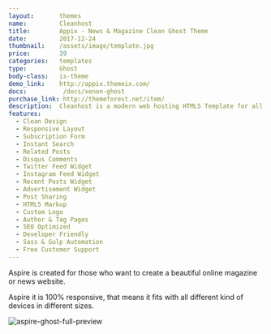 ```yaml
---
layout:       themes
name:         Cleanhost
title:        Appix - News & Magazine Clean Ghost Theme
date:         2017-12-24
thumbnail:    /assets/image/template.jpg
price:        39
categories:   templates
type:         Ghost
body-class:   is-theme
demo_link:    http://appix.themeix.com/
docs:          /docs/xenon-ghost
purchase_link: http://themeforest.net/item/
description:  Cleanhost is a modern web hosting HTML5 Template for all kinds of hosting company. Lorem ipsum dolor sit amet, consectetur adipisicing elit. Aliquam maxime voluptatibus eum libero. Deserunt repudiandae doloremque illum, earum quos odio obcaecati ex iure debitis consectetur repellat eos esse provident at.
features:
  - Clean Design
  - Responsive Layout
  - Subscription Form
  - Instant Search
  - Related Posts
  - Disqus Comments
  - Twitter Feed Widget
  - Instagram Feed Widget
  - Recent Posts Widget
  - Advertisement Widget
  - Post Sharing
  - HTML5 Markup
  - Custom Logo
  - Author & Tag Pages
  - SEO Optimized
  - Developer Friendly
  - Sass & Gulp Automation
  - Free Customer Support
---
```


Aspire is created for those who want to create a beautiful online magazine or news website.

Aspire it is 100% responsive, that means it fits with all different kind of devices in different sizes.

![aspire-ghost-full-preview](/images/themes/ghost/aspire/full-preview.png)